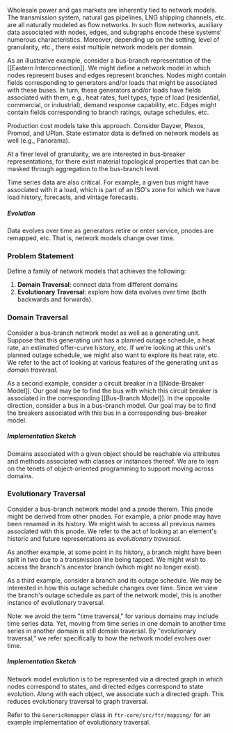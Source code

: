 Wholesale power and gas markets are inherently tied to network models. The transmission system, natural gas pipelines, LNG shipping channels, etc. are all naturally modeled as flow networks. In such flow networks, auxiliary data associated with nodes, edges, and subgraphs encode these systems' numerous characteristics. Moreover, depending up on the setting, level of granularity, etc., there exist multiple network models per domain.

As an illustrative example, consider a bus-branch representation of the [[Eastern Interconnection]]. We might define a network model in which nodes represent buses and edges represent branches. Nodes might contain fields corresponding to generators and/or loads that might be associated with these buses. In turn, these generators and/or loads have fields associated with them, e.g., heat rates, fuel types, type of load (residential, commercial, or industrial), demand response capability, etc. Edges might contain fields corresponding to branch ratings, outage schedules, etc.

Production cost models take this approach. Consider Dayzer, Plexos, Promod, and UPlan. State estimator data is defined on network models as well (e.g., Panorama).

At a finer level of granularity, we are interested in bus-breaker representations, for there exist material topological properties that can be masked through aggregation to the bus-branch level.

Time series data are also critical. For example, a given bus might have associated with it a load, which is part of an ISO's zone for which we have load history, forecasts, and vintage forecasts.
##### Evolution
Data evolves over time as generators retire or enter service, pnodes are remapped, etc. That is, network models change over time.
### Problem Statement
Define a family of network models that achieves the following:
1. **Domain Traversal**: connect data from different domains
2. **Evolutionary Traversal**: explore how data evolves over time (both backwards and forwards).
### Domain Traversal
Consider a bus-branch network model as well as a generating unit. Suppose that this generating unit has a planned outage schedule, a heat rate, an estimated offer-curve history, etc. If we're looking at this unit's planned outage schedule, we might also want to explore its heat rate, etc. We refer to the act of looking at various features of the generating unit as *domain traversal*.

As a second example, consider a circuit breaker in a [[Node-Breaker Model]]. Our goal may be to find the bus with which this circuit breaker is associated in the corresponding [[Bus-Branch Model]]. In the opposite direction, consider a bus in a bus-branch model. Our goal may be to find the breakers associated with this bus in a corresponding bus-breaker model.
##### Implementation Sketch
Domains associated with a given object should be reachable via attributes and methods associated with classes or instances thereof. We are to lean on the tenets of object-oriented programming to support moving across domains.
### Evolutionary Traversal
Consider a bus-branch network model and a pnode therein. This pnode might be derived from other pnodes. For example, a prior pnode may have been renamed in its history. We might wish to access all previous names associated with this pnode. We refer to the act of looking at an element's historic and future representations as *evolutionary traversal*.

As another example, at some point in its history, a branch might have been split in two due to a transmission line being tapped. We might wish to access the branch's ancestor branch (which might no longer exist).

As a third example, consider a branch and its outage schedule. We may be interested in how this outage schedule changes over time. Since we view the branch's outage schedule as part of the network model, this is another instance of evolutionary traversal.

Note: we avoid the term "time traversal," for various domains may include time series data. Yet, moving from time series in one domain to another time series in another domain is still domain traversal. By "evolutionary traversal," we refer specifically to how the network model evolves over time.
##### Implementation Sketch
Network model evolution is to be represented via a directed graph in which nodes correspond to states, and directed edges correspond to state evolution. Along with each object, we associate such a directed graph. This reduces evolutionary traversal to graph traversal.

Refer to the `GenericRemapper` class in `ftr-core/src/ftr/mapping/` for an example implementation of evolutionary traversal.